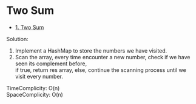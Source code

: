 # Two Sum

- [1. Two Sum](https://leetcode.com/problems/two-sum/)




Solution: 
1. Implement a HashMap to store the numbers we have visited.
2. Scan the array, every time encounter a new number, check if we have seen its complement before,  <br>
if true, return res array, else, continue the scanning process until we visit every number.

TimeComplicity: O(n) <br>
SpaceComplicity: O(n)
